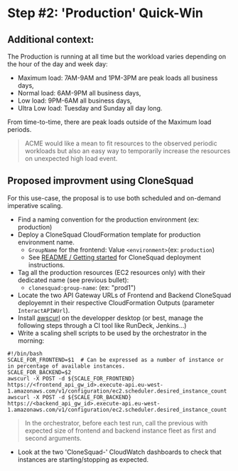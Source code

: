 
# Step #2: 'Production' Quick-Win 

## Additional context:

The Production is running at all time but the workload varies depending on the hour of the day and week day:
- Maximum load: 7AM-9AM and 1PM-3PM are peak loads all business days,
- Normal load: 6AM-9PM all business days,
- Low load: 9PM-6AM all business days,
- Ultra Low load: Tuesday and Sunday all day long.

From time-to-time, there are peak loads outside of the Maximum load periods.

> ACME would like a mean to fit resources to the observed periodic workloads but also an easy way to temporarily increase the resources on unexpected high load event.

## Proposed improvment using CloneSquad

For this use-case, the proposal is to use both scheduled and on-demand imperative scaling. 

* Find a naming convention for the production environment (ex: production)
* Deploy a CloneSquad CloudFormation template for production environment name. 
	- `GroupName` for the frontend: Value `<environment>`(ex: `production`)
	- See [README / Getting started](../README.md#installing--getting-started) for CloneSquad deployment instructions.
* Tag all the production resources (EC2 resources only) with their dedicated name (see previous bullet):
	- `clonesquad:group-name`: <GroupName> (ex: "prod1")
* Locate the two API Gateway URLs of Frontend and Backend CloneSquad deployemnt in their respective CloudFormation Outputs (parameter `InteractAPIWUrl`).
* Install [awscurl](https://github.com/okigan/awscurl) on the developper desktop (or best, manage the following steps through a CI tool like RunDeck, Jenkins...)
* Write a scaling shell scripts to be used by the orchestrator in the morning:

```shell
#!/bin/bash
SCALE_FOR_FRONTEND=$1  # Can be expressed as a number of instance or in percentage of available instances.
SCALE_FOR_BACKEND=$2
awscurl -X POST -d ${SCALE_FOR_FRONTEND} https://<frontend_api_gw_id>.execute-api.eu-west-1.amazonaws.com/v1/configuration/ec2.scheduler.desired_instance_count
awscurl -X POST -d ${SCALE_FOR_BACKEND} https://<backend_api_gw_id>.execute-api.eu-west-1.amazonaws.com/v1/configuration/ec2.scheduler.desired_instance_count
```

> In the orchestrator, before each test run, call the previous with expected size of frontend and backend instance fleet as first and second arguments.

* Look at the two 'CloneSquad-<GroupName>' CloudWatch dashboards to check that instances are starting/stopping as expected.





